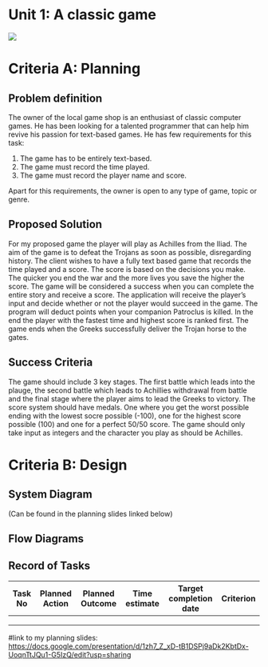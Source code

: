 # Unit 1: A classic game 
![](game.gif)

# Criteria A: Planning

## Problem definition

The owner of the local game shop is an enthusiast of classic computer games. He has been looking for a talented programmer that can help him revive his passion for text-based games. He has few requirements for this task:

1. The game has to be entirely text-based.
2. The game must record the time played.
3. The game must record the player name and score.

Apart for this requirements, the owner is open to any type of game, topic or genre.

## Proposed Solution
For my proposed game the player will play as Achilles from the Iliad. The aim of the game is to defeat the Trojans as soon as possible, disregarding history.  The client wishes to have a fully text based game that records the time played and a score. The score is based on the decisions you make. The quicker you end the war and the more lives you save the higher the score. The game will be considered a success when you can complete the entire story and receive a score. The application will receive the player’s input and decide whether or not the player would succeed in the game. The program will deduct points when your companion Patroclus is killed. In the end the player with the fastest time and highest score is ranked first. The game ends when the Greeks successfully deliver the Trojan horse to the gates.

## Success Criteria
The game should include 3 key stages. The first battle which leads into the plauge, the second battle which leads to Achillies withdrawal from battle and the final stage where the player aims to lead the Greeks to victory. The score system should have medals. One where you get the worst possible ending with the lowest socre possible (-100), one for the highest score possible (100) and one for a perfect 50/50 score. The game should only take input as integers and the character you play as should be Achilles.

# Criteria B: Design

## System Diagram
(Can be found in the planning slides linked below)
## Flow Diagrams

## Record of Tasks
| Task No | Planned Action | Planned Outcome | Time estimate | Target completion date | Criterion |
|---------|----------------|-----------------|---------------|------------------------|-----------|
|         |                |                 |               |                        |           |
|         |                |                 |               |                        |           |
|         |                |                 |               |                        |           |
#link to my planning slides: https://docs.google.com/presentation/d/1zh7_Z_xD-tB1DSPj9aDk2KbtDx-UoqnTtJQu1-G5IzQ/edit?usp=sharing
